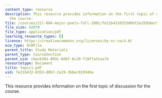 ```yaml
---
content_type: resource
description: This resource provides information on the first topic of discussion for
  the course.
file: /courses/21l-004-major-poets-fall-2001/fe21b4320353d0bf2a193bbec919349a_topic1.pdf
file_size: 42970
file_type: application/pdf
learning_resource_types: []
license: https://creativecommons.org/licenses/by-nc-sa/4.0/
ocw_type: OCWFile
parent_title: Study Materials
parent_type: CourseSection
parent_uid: c0ac6301-069c-8dbf-6c20-f19f7a51aa74
resourcetype: Document
title: topic1.pdf
uid: fe21b432-0353-d0bf-2a19-3bbec919349a
---
```

This resource provides information on the first topic of discussion for the course.